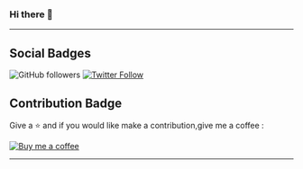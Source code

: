 ### Hi there 👋

<!--
**yamilesquivel/yamilesquivel** is a ✨ _special_ ✨ repository because its `README.md` (this file) appears on your GitHub profile.

Here are some ideas to get you started:

- 🔭 I’m currently working on ...
- 🌱 I’m currently learning ...
- 👯 I’m looking to collaborate on ...
- 🤔 I’m looking for help with ...
- 💬 Ask me about ...
- 📫 How to reach me: ...
- 😄 Pronouns: ...
- ⚡ Fun fact: ...
-->


- - - - -
##  Social Badges

  ![GitHub followers](https://img.shields.io/github/followers/yamilesquivel?style=social)
  [![Twitter Follow](https://img.shields.io/twitter/follow/yamilesquiveltw.svg?style=social&label=Follow)](https://twitter.com/yamilesquiveltw)

## Contribution Badge 
  
  Give a ⭐️ and if you would like make a contribution,give me a coffee :

  [![Buy me a coffee][buymeacoffee-shield]][buymeacoffee]

  [buymeacoffee]: https://www.buymeacoffee.com/qrxn95D
  [buymeacoffee-shield]: https://www.buymeacoffee.com/assets/img/custom_images/orange_img.png
  
- - - - -
